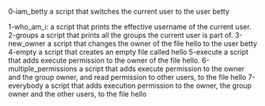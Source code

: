 0-iam_betty
a script that switches the current user to the user betty

1-who_am_i:
a script that prints the effective username of the current user.
2-groups
a script that prints all the groups the current user is part of.
3-new_owner
a script that changes the owner of the file hello to the user betty
4-empty
a script that creates an empty file called hello
5-execute
a script that adds execute permission to the owner of the file hello.
6-multiple_permissions
a script that adds execute permission to the owner and the group owner, and read permission to other users, to the file hello
7-everybody
a script that adds execution permission to the owner, the group owner and the other users, to the file hello
